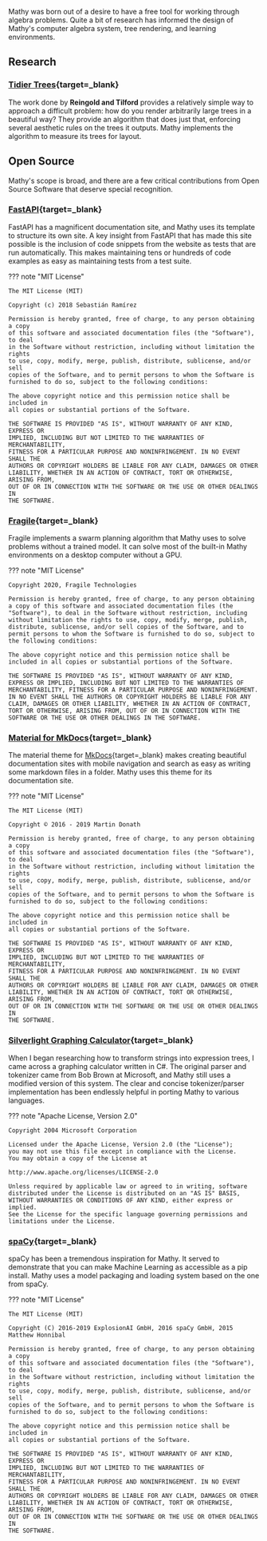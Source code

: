 Mathy was born out of a desire to have a free tool for working through algebra problems. Quite a bit of research has informed the design of Mathy's computer algebra system, tree rendering, and learning environments.

## Research

### [Tidier Trees](https://reingold.co/tidier-drawings.pdf){target=\_blank}

The work done by **Reingold and Tilford** provides a relatively simple way to approach a difficult problem: how do you render arbitrarily large trees in a beautiful way? They provide an algorithm that does just that, enforcing several aesthetic rules on the trees it outputs. Mathy implements the algorithm to measure its trees for layout.

## Open Source

Mathy's scope is broad, and there are a few critical contributions from Open Source Software that deserve special recognition.

### [FastAPI](https://fastapi.tiangolo.com/){target=\_blank}

FastAPI has a magnificent documentation site, and Mathy uses its template to structure its own site. A key insight from FastAPI that has made this site possible is the inclusion of code snippets from the website as tests that are run automatically. This makes maintaining tens or hundreds of code examples as easy as maintaining tests from a test suite.

??? note "MIT License"

    The MIT License (MIT)

    Copyright (c) 2018 Sebastián Ramírez

    Permission is hereby granted, free of charge, to any person obtaining a copy
    of this software and associated documentation files (the "Software"), to deal
    in the Software without restriction, including without limitation the rights
    to use, copy, modify, merge, publish, distribute, sublicense, and/or sell
    copies of the Software, and to permit persons to whom the Software is
    furnished to do so, subject to the following conditions:

    The above copyright notice and this permission notice shall be included in
    all copies or substantial portions of the Software.

    THE SOFTWARE IS PROVIDED "AS IS", WITHOUT WARRANTY OF ANY KIND, EXPRESS OR
    IMPLIED, INCLUDING BUT NOT LIMITED TO THE WARRANTIES OF MERCHANTABILITY,
    FITNESS FOR A PARTICULAR PURPOSE AND NONINFRINGEMENT. IN NO EVENT SHALL THE
    AUTHORS OR COPYRIGHT HOLDERS BE LIABLE FOR ANY CLAIM, DAMAGES OR OTHER
    LIABILITY, WHETHER IN AN ACTION OF CONTRACT, TORT OR OTHERWISE, ARISING FROM,
    OUT OF OR IN CONNECTION WITH THE SOFTWARE OR THE USE OR OTHER DEALINGS IN
    THE SOFTWARE.

### [Fragile](https://github.com/FragileTech/fragile){target=\_blank}

Fragile implements a swarm planning algorithm that Mathy uses to solve problems without a trained model. It can solve most of the built-in Mathy environments on a desktop computer without a GPU.

??? note "MIT License"

    Copyright 2020, Fragile Technologies

    Permission is hereby granted, free of charge, to any person obtaining a copy of this software and associated documentation files (the "Software"), to deal in the Software without restriction, including without limitation the rights to use, copy, modify, merge, publish, distribute, sublicense, and/or sell copies of the Software, and to permit persons to whom the Software is furnished to do so, subject to the following conditions:

    The above copyright notice and this permission notice shall be included in all copies or substantial portions of the Software.

    THE SOFTWARE IS PROVIDED "AS IS", WITHOUT WARRANTY OF ANY KIND, EXPRESS OR IMPLIED, INCLUDING BUT NOT LIMITED TO THE WARRANTIES OF MERCHANTABILITY, FITNESS FOR A PARTICULAR PURPOSE AND NONINFRINGEMENT. IN NO EVENT SHALL THE AUTHORS OR COPYRIGHT HOLDERS BE LIABLE FOR ANY CLAIM, DAMAGES OR OTHER LIABILITY, WHETHER IN AN ACTION OF CONTRACT, TORT OR OTHERWISE, ARISING FROM, OUT OF OR IN CONNECTION WITH THE SOFTWARE OR THE USE OR OTHER DEALINGS IN THE SOFTWARE.

### [Material for MkDocs](https://squidfunk.github.io/mkdocs-material/){target=\_blank}

The material theme for [MkDocs](https://www.mkdocs.org/){target=\_blank} makes creating beautiful documentation sites with mobile navigation and search as easy as writing some markdown files in a folder. Mathy uses this theme for its documentation site.

??? note "MIT License"

    The MIT License (MIT)

    Copyright © 2016 - 2019 Martin Donath

    Permission is hereby granted, free of charge, to any person obtaining a copy
    of this software and associated documentation files (the "Software"), to deal
    in the Software without restriction, including without limitation the rights
    to use, copy, modify, merge, publish, distribute, sublicense, and/or sell
    copies of the Software, and to permit persons to whom the Software is
    furnished to do so, subject to the following conditions:

    The above copyright notice and this permission notice shall be included in
    all copies or substantial portions of the Software.

    THE SOFTWARE IS PROVIDED "AS IS", WITHOUT WARRANTY OF ANY KIND, EXPRESS OR
    IMPLIED, INCLUDING BUT NOT LIMITED TO THE WARRANTIES OF MERCHANTABILITY,
    FITNESS FOR A PARTICULAR PURPOSE AND NONINFRINGEMENT. IN NO EVENT SHALL THE
    AUTHORS OR COPYRIGHT HOLDERS BE LIABLE FOR ANY CLAIM, DAMAGES OR OTHER
    LIABILITY, WHETHER IN AN ACTION OF CONTRACT, TORT OR OTHERWISE, ARISING FROM,
    OUT OF OR IN CONNECTION WITH THE SOFTWARE OR THE USE OR OTHER DEALINGS IN
    THE SOFTWARE.

### [Silverlight Graphing Calculator](https://code.msdn.microsoft.com/Silverlight-Graphing-fb30536e/){target=\_blank}

When I began researching how to transform strings into expression trees, I came across a graphing calculator written in C#. The original parser and tokenizer came from Bob Brown at Microsoft, and Mathy still uses a modified version of this system. The clear and concise tokenizer/parser implementation has been endlessly helpful in porting Mathy to various languages.

??? note "Apache License, Version 2.0"

    Copyright 2004 Microsoft Corporation

    Licensed under the Apache License, Version 2.0 (the "License");
    you may not use this file except in compliance with the License.
    You may obtain a copy of the License at

    http://www.apache.org/licenses/LICENSE-2.0

    Unless required by applicable law or agreed to in writing, software
    distributed under the License is distributed on an "AS IS" BASIS,
    WITHOUT WARRANTIES OR CONDITIONS OF ANY KIND, either express or implied.
    See the License for the specific language governing permissions and
    limitations under the License.

### [spaCy](https://github.com/explosion/spaCy/){target=\_blank}

spaCy has been a tremendous inspiration for Mathy. It served to demonstrate that you can make Machine Learning as accessible as a pip install. Mathy uses a model packaging and loading system based on the one from spaCy.

??? note "MIT License"

    The MIT License (MIT)

    Copyright (C) 2016-2019 ExplosionAI GmbH, 2016 spaCy GmbH, 2015 Matthew Honnibal

    Permission is hereby granted, free of charge, to any person obtaining a copy
    of this software and associated documentation files (the "Software"), to deal
    in the Software without restriction, including without limitation the rights
    to use, copy, modify, merge, publish, distribute, sublicense, and/or sell
    copies of the Software, and to permit persons to whom the Software is
    furnished to do so, subject to the following conditions:

    The above copyright notice and this permission notice shall be included in
    all copies or substantial portions of the Software.

    THE SOFTWARE IS PROVIDED "AS IS", WITHOUT WARRANTY OF ANY KIND, EXPRESS OR
    IMPLIED, INCLUDING BUT NOT LIMITED TO THE WARRANTIES OF MERCHANTABILITY,
    FITNESS FOR A PARTICULAR PURPOSE AND NONINFRINGEMENT. IN NO EVENT SHALL THE
    AUTHORS OR COPYRIGHT HOLDERS BE LIABLE FOR ANY CLAIM, DAMAGES OR OTHER
    LIABILITY, WHETHER IN AN ACTION OF CONTRACT, TORT OR OTHERWISE, ARISING FROM,
    OUT OF OR IN CONNECTION WITH THE SOFTWARE OR THE USE OR OTHER DEALINGS IN
    THE SOFTWARE.
